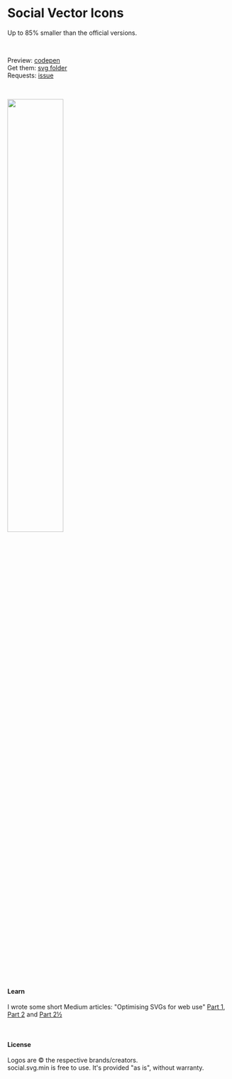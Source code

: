 # Social Vector Icons
Up to 85% smaller than the official versions.  

<p>&nbsp;</p>

Preview: [codepen](http://codepen.io/larsenwork/pen/admEZM)  
Get them: [svg folder](https://github.com/larsenwork/social.svg.min/tree/master/svg)  
Requests: [issue](https://github.com/larsenwork/social.svg.min/issues/2)

<p>&nbsp;</p>

<a href="http://codepen.io/larsenwork/pen/admEZM"><img src="http://i.imgur.com/lJweSdM.png" width="50%" /></a>

<p>&nbsp;</p>

#### Learn
I wrote some short Medium articles: "Optimising SVGs for web use" [Part 1](https://medium.com/@larsenwork/optimising-svgs-for-web-use-part-1-67e8f2d4035), [Part 2](https://medium.com/@larsenwork/optimising-svgs-for-web-use-part-2-6711cc15df46) and [Part 2½](https://medium.com/@larsenwork/optimising-svgs-for-web-use-part-2-1-598815d74f9c)

<p>&nbsp;</p>

#### License
Logos are © the respective brands/creators.  
social.svg.min is free to use. It's provided "as is", without warranty.  
